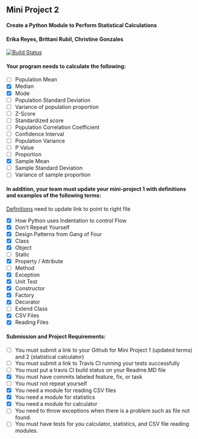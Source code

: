 ## Mini Project 2 
#### Create a Python Module to Perform Statistical Calculations
#### Erika Reyes, Brittani Rubil, Christine Gonzales

[![Build Status](https://travis-ci.com/brittrubil/miniproject2-practice.svg?branch=master)](https://travis-ci.com/brittrubil/miniproject2-practice)

#### Your program needs to calculate the following:

- [ ] Population Mean
- [x] Median
- [x] Mode
- [ ] Population Standard Deviation
- [ ] Variance of population proportion
- [ ] Z-Score
- [ ] Standardized score
- [ ] Population Correlation Coefficient
- [ ] Confidence Interval
- [ ] Population Variance
- [ ] P Value
- [ ] Proportion
- [x] Sample Mean
- [ ] Sample Standard Deviation
- [ ] Variance of sample proportion

#### In addition, your team must update your mini-project 1 with definitions and examples of the following terms:

[Definitions](https://github.com/brittrubil/miniProject1-601) need to update link to point to right file

- [x] How Python uses Indentation to control Flow
- [x] Don't Repeat Yourself
- [x] Design Patterns from Gang of Four
- [x] Class
- [x] Object
- [ ] Static
- [x] Property / Attribute
- [ ] Method
- [x] Exception
- [x] Unit Test
- [x] Constructor
- [x] Factory
- [x] Decorator
- [ ] Extend Class
- [x] CSV Files
- [x] Reading Files

#### Submission  and Project Requirements:

- [ ] You must submit a link to your Github for Mini Project 1 (updated terms) and 2 (statistical calculator)
- [ ] You must submit a link to Travis CI running your tests successfully
- [ ] You must put a travis CI build status on your Readme.MD file
- [x] You must have commits labeled feature, fix, or task
- [ ] You must not repeat yourself
- [x] You need a module for reading CSV files
- [x] You need a module for statistics
- [x] You need a module for calculator
- [ ] You need to throw exceptions when there is a problem such as file not found.
- [ ] You must have tests for you calculator, statistics, and CSV file reading modules.   